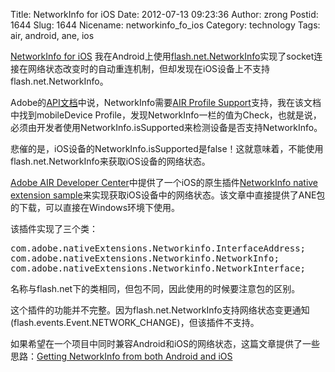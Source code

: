 Title: NetworkInfo for iOS
Date: 2012-07-13 09:23:36
Author: zrong
Postid: 1644
Slug: 1644
Nicename: networkinfo_fo_ios
Category: technology
Tags: air, android, ane, ios

[NetworkInfo for iOS](http://zengrong.net/post/1644.htm)
我在Android上使用[flash.net.NetworkInfo](http://help.adobe.com/en_US/FlashPlatform/reference/actionscript/3/flash/net/NetworkInfo.html)实现了socket连接在网络状态改变时的自动重连机制，但却发现在iOS设备上不支持flash.net.NetworkInfo。

Adobe的[API文档](http://help.adobe.com/en_US/FlashPlatform/reference/actionscript/3/flash/net/NetworkInfo.html)中说，NetworkInfo需要[AIR Profile Support](http://help.adobe.com/en_US/air/build/WS144092a96ffef7cc16ddeea2126bb46b82f-8000.html)支持，我在该文档中找到mobileDevice Profile，发现NetworkInfo一栏的值为Check，也就是说，必须由开发者使用NetworkInfo.isSupported来检测设备是否支持NetworkInfo。

悲催的是，iOS设备的NetworkInfo.isSupported是false！这就意味着，不能使用flash.net.NetworkInfo来获取iOS设备的网络状态。

[Adobe AIR Developer Center](http://www.adobe.com/devnet/air.html)中提供了一个iOS的原生插件[NetworkInfo native extension sample](http://www.adobe.com/devnet/air/native-extensions-for-air/extensions/networkinfo.html)来实现获取iOS设备中的网络状态。该文章中直接提供了ANE包的下载，可以直接在Windows环境下使用。

该插件实现了三个类：

<pre>
com.adobe.nativeExtensions.Networkinfo.InterfaceAddress; 
com.adobe.nativeExtensions.Networkinfo.NetworkInfo; 
com.adobe.nativeExtensions.Networkinfo.NetworkInterface; 
</pre>

名称与flash.net下的类相同，但包不同，因此使用的时候要注意包的区别。

这个插件的功能并不完整。因为flash.net.NetworkInfo支持网络状态变更通知(flash.events.Event.NETWORK_CHANGE)，但该插件不支持。

如果希望在一个项目中同时兼容Android和iOS的网络状态，这篇文章提供了一些思路：[Getting NetworkInfo from both Android and iOS](http://cookbooks.adobe.com/post_Getting_NetworkInfo_from_both_Android_and_iOS-19473.html)
